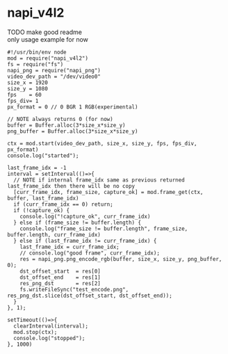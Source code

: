 # napi_v4l2
TODO make good readme\
only usage example for now

    #!/usr/bin/env node
    mod = require("napi_v4l2")
    fs = require("fs")
    napi_png = require("napi_png")
    video_dev_path = "/dev/video0"
    size_x = 1920
    size_y = 1080
    fps    = 60
    fps_div= 1
    px_format = 0 // 0 BGR 1 RGB(experimental)
    
    // NOTE always returns 0 (for now)
    buffer = Buffer.alloc(3*size_x*size_y)
    png_buffer = Buffer.alloc(3*size_x*size_y)
    
    ctx = mod.start(video_dev_path, size_x, size_y, fps, fps_div, px_format)
    console.log("started");
    
    last_frame_idx = -1
    interval = setInterval(()=>{
      // NOTE if internal frame_idx same as previous returned last_frame_idx then there will be no copy
      [curr_frame_idx, frame_size, capture_ok] = mod.frame_get(ctx, buffer, last_frame_idx)
      if (curr_frame_idx == 0) return;
      if (!capture_ok) {
        console.log("!capture_ok", curr_frame_idx)
      } else if (frame_size != buffer.length) {
        console.log("frame_size != buffer.length", frame_size, buffer.length, curr_frame_idx)
      } else if (last_frame_idx != curr_frame_idx) {
        last_frame_idx = curr_frame_idx;
        // console.log("good frame", curr_frame_idx);
        res = napi_png.png_encode_rgb(buffer, size_x, size_y, png_buffer, 0);
        dst_offset_start  = res[0]
        dst_offset_end    = res[1]
        res_png_dst       = res[2]
        fs.writeFileSync("test_encode.png", res_png_dst.slice(dst_offset_start, dst_offset_end));
      }
    }, 1);
    
    setTimeout(()=>{
      clearInterval(interval);
      mod.stop(ctx);
      console.log("stopped");
    }, 1000)
 
